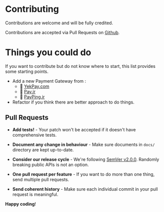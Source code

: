 # Contributing

Contributions are welcome and will be fully credited.

Contributions are accepted via Pull Requests on [Github](https://github.com/amirrezanasiri/laraveltoman).

# Things you could do
If you want to contribute but do not know where to start, this list provides some starting points.
 * Add a new Payment Gateway from :
   * 🔘 [YekPay.com](https://yekpay.com/)  
   * 🔘 [Pay.ir](https://pay.ir/)  
   * 🔘 [PayPing.ir](https://www.payping.ir/)  
 * Refactor if you think there are better approach to do things.

## Pull Requests

- **Add tests!** - Your patch won't be accepted if it doesn't have comprehensive tests.

- **Document any change in behaviour** - Make sure documents in `docs/` directory are kept up-to-date.

- **Consider our release cycle** - We're following [SemVer v2.0.0](http://semver.org/). Randomly breaking public APIs is not an option.

- **One pull request per feature** - If you want to do more than one thing, send multiple pull requests.

- **Send coherent history** - Make sure each individual commit in your pull request is meaningful.


**Happy coding**!
